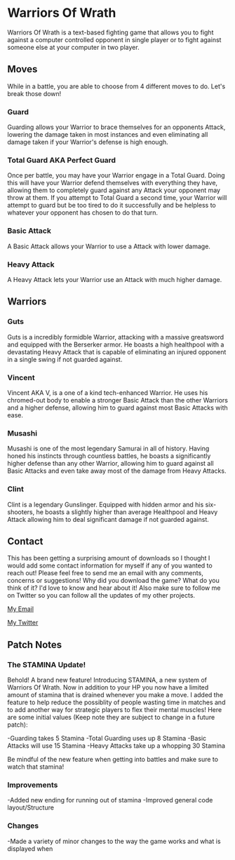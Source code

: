 # Warriors Of Wrath

Warriors Of Wrath is a text-based fighting game that allows you to fight against a computer controlled opponent in single player or to fight against someone else at your computer in two player.

## Moves

While in a battle, you are able to choose from 4 different moves to do. Let's break those down!

### Guard

Guarding allows your Warrior to brace themselves for an opponents Attack, lowering the damage taken in most instances and even eliminating all damage taken if your Warrior's defense is high enough.

### Total Guard AKA Perfect Guard

Once per battle, you may have your Warrior engage in a Total Guard. Doing this will have your Warrior defend themselves with everything they have, allowing them to completely guard against any Attack your opponent may throw at them. If you attempt to Total Guard a second time, your Warrior will attempt to guard but be too tired to do it successfully and be helpless to whatever your opponent has chosen to do that turn.

### Basic Attack

A Basic Attack allows your Warrior to use a Attack with lower damage.

### Heavy Attack

A Heavy Attack lets your Warrior use an Attack with much higher damage.

## Warriors

### Guts

Guts is a incredibly formidble Warrior, attacking with a massive greatsword and equipped with the Berserker armor. He boasts a high healthpool with a devastating Heavy Attack that is capable of eliminating an injured opponent in a single swing if not guarded against.

### Vincent

Vincent AKA V, is a one of a kind tech-enhanced Warrior. He uses his chromed-out body to enable a stronger Basic Attack than the other Warriors and a higher defense, allowing him to guard against most Basic Attacks with ease.

### Musashi

Musashi is one of the most legendary Samurai in all of history. Having honed his instincts through countless battles, he boasts a significantly higher defense than any other Warrior, allowing him to guard against all Basic Attacks and even take away most of the damage from Heavy Attacks.

### Clint

Clint is a legendary Gunslinger. Equipped with hidden armor and his six-shooters, he boasts a slightly higher than average Healthpool and Heavy Attack allowing him to deal significant damage if not guarded against.

## Contact

This has been getting a surprising amount of downloads so I thought I would add some contact information for myself if any of you wanted to reach out! Please feel free to send me an email with any comments, concerns or suggestions! Why did you download the game? What do you think of it? I'd love to know and hear about it! Also make sure to follow me on Twitter so you can follow all the updates of my other projects.

[My Email](mailto:jerrygdev126@gmail.com)

[My Twitter](https://twitter.com/DevJerry126)

## Patch Notes

### The STAMINA Update!

Behold! A brand new feature! Introducing STAMINA, a new system of Warriors Of Wrath. Now in addition to your HP you now have a limited amount of stamina that is drained whenever you make a move. I added the feature to help reduce the possiblity of people wasting time in matches and to add another way for strategic players to flex their mental muscles! Here are some initial values (Keep note they are subject to change in a future patch):

-Guarding takes 5 Stamina
-Total Guarding uses up 8 Stamina
-Basic Attacks will use 15 Stamina
-Heavy Attacks take up a whopping 30 Stamina

Be mindful of the new feature when getting into battles and make sure to watch that stamina!

### Improvements

-Added new ending for running out of stamina
-Improved general code layout/Structure

### Changes

-Made a variety of minor changes to the way the game works and what is displayed when
